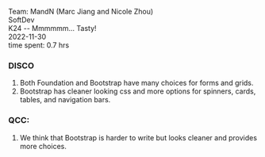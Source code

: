 Team: MandN (Marc Jiang and Nicole Zhou)  
SoftDev  
K24 -- Mmmmmm... Tasty!  
2022-11-30  
time spent: 0.7 hrs  

### DISCO
1. Both Foundation and Bootstrap have many choices for forms and grids.
2. Bootstrap has cleaner looking css and more options for spinners, cards, tables, and navigation bars.

### QCC:
1. We think that Bootstrap is harder to write but looks cleaner and provides more choices.